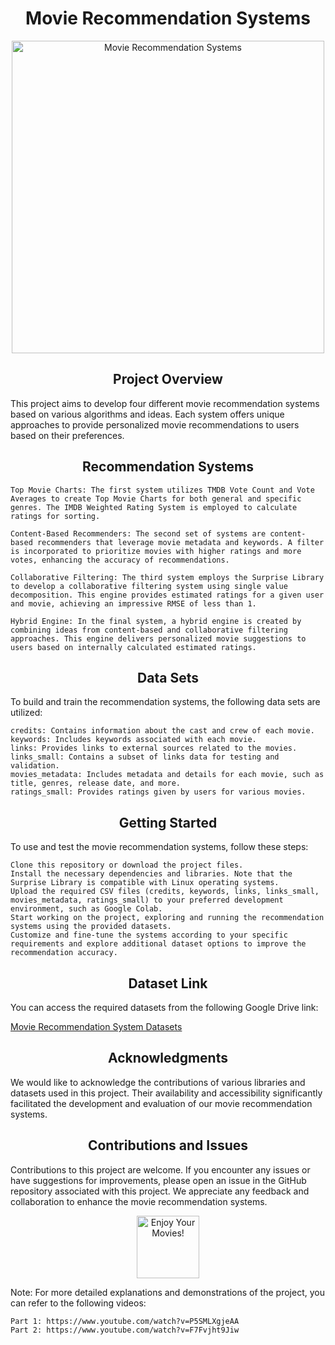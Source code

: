 <h1 align="center">Movie Recommendation Systems</h1>
<p align="center"><img src="movie-recommendation-image.jpg" alt="Movie Recommendation Systems" width="500px"></p>
<h2 align="center">Project Overview</h2>

This project aims to develop four different movie recommendation systems based on various algorithms and ideas. Each system offers unique approaches to provide personalized movie recommendations to users based on their preferences.
<h2 align="center">Recommendation Systems</h2>

    Top Movie Charts: The first system utilizes TMDB Vote Count and Vote Averages to create Top Movie Charts for both general and specific genres. The IMDB Weighted Rating System is employed to calculate ratings for sorting.

    Content-Based Recommenders: The second set of systems are content-based recommenders that leverage movie metadata and keywords. A filter is incorporated to prioritize movies with higher ratings and more votes, enhancing the accuracy of recommendations.

    Collaborative Filtering: The third system employs the Surprise Library to develop a collaborative filtering system using single value decomposition. This engine provides estimated ratings for a given user and movie, achieving an impressive RMSE of less than 1.

    Hybrid Engine: In the final system, a hybrid engine is created by combining ideas from content-based and collaborative filtering approaches. This engine delivers personalized movie suggestions to users based on internally calculated estimated ratings.

<h2 align="center">Data Sets</h2>

To build and train the recommendation systems, the following data sets are utilized:

    credits: Contains information about the cast and crew of each movie.
    keywords: Includes keywords associated with each movie.
    links: Provides links to external sources related to the movies.
    links_small: Contains a subset of links data for testing and validation.
    movies_metadata: Includes metadata and details for each movie, such as title, genres, release date, and more.
    ratings_small: Provides ratings given by users for various movies.

<h2 align="center">Getting Started</h2>

To use and test the movie recommendation systems, follow these steps:

    Clone this repository or download the project files.
    Install the necessary dependencies and libraries. Note that the Surprise Library is compatible with Linux operating systems.
    Upload the required CSV files (credits, keywords, links, links_small, movies_metadata, ratings_small) to your preferred development environment, such as Google Colab.
    Start working on the project, exploring and running the recommendation systems using the provided datasets.
    Customize and fine-tune the systems according to your specific requirements and explore additional dataset options to improve the recommendation accuracy.

<h2 align="center">Dataset Link</h2>

You can access the required datasets from the following Google Drive link:

[Movie Recommendation System Datasets](https://drive.google.com/drive/folders/1jvNpItRH2_vBoehO6GC2LwKHZVZhodkz)

<h2 align="center">Acknowledgments</h2>

We would like to acknowledge the contributions of various libraries and datasets used in this project. Their availability and accessibility significantly facilitated the development and evaluation of our movie recommendation systems.
<h2 align="center">Contributions and Issues</h2>

Contributions to this project are welcome. If you encounter any issues or have suggestions for improvements, please open an issue in the GitHub repository associated with this project. We appreciate any feedback and collaboration to enhance the movie recommendation systems.
<p align="center">
  <img src="popcorn-icon.png" alt="Enjoy Your Movies!" width="100px">
</p>

Note: For more detailed explanations and demonstrations of the project, you can refer to the following videos:

    Part 1: https://www.youtube.com/watch?v=P5SMLXgjeAA
    Part 2: https://www.youtube.com/watch?v=F7Fvjht9Jiw
